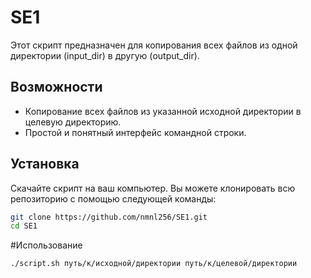 # SE1

Этот скрипт предназначен для копирования всех файлов из одной директории (input_dir) в другую (output_dir).

## Возможности

- Копирование всех файлов из указанной исходной директории в целевую директорию.
- Простой и понятный интерфейс командной строки.

## Установка

Скачайте скрипт на ваш компьютер. Вы можете клонировать всю репозиторию с помощью следующей команды:

```bash
git clone https://github.com/nmnl256/SE1.git
cd SE1
```
#Использование
```bash
./script.sh путь/к/исходной/директории путь/к/целевой/директории
```

